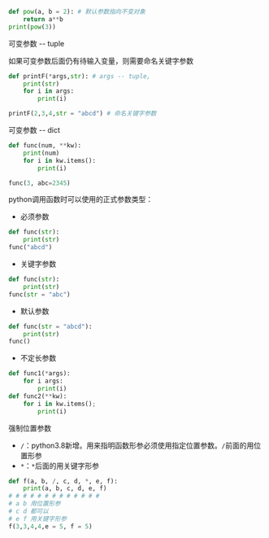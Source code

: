 ```python
def pow(a, b = 2): # 默认参数指向不变对象
    return a**b
print(pow(3))
```

可变参数 -- tuple

如果可变参数后面仍有待输入变量，则需要命名关键字参数

```python
def printF(*args,str): # args -- tuple,
    print(str)
    for i in args:
        print(i)

printF(2,3,4,str = "abcd") # 命名关键字参数
```

可变参数 -- dict

```python
def func(num, **kw):
    print(num)
    for i in kw.items():
        print(i)

func(3, abc=2345)
```

python调用函数时可以使用的正式参数类型：

- 必须参数

```python
def func(str):
	print(str)
func("abcd")
```

- 关键字参数

```python
def func(str):
	print(str)
func(str = "abc")
```

- 默认参数

```python
def func(str = "abcd"):
	print(str)
func()
```

- 不定长参数

```python
def func1(*args):
	for i args:
		print(i)
def func2(**kw):
	for i in kw.items();
		print(i)
```



强制位置参数

- `/`：python3.8新增。用来指明函数形参必须使用指定位置参数。`/`前面的用位置形参
- `*`：`*`后面的用关键字形参

```python
def f(a, b, /, c, d, *, e, f):
    print(a, b, c, d, e, f)
# # # # # # # # # # # # #
# a b 用位置形参
# c d 都可以
# e f 用关键字形参
f(3,3,4,4,e = 5, f = 5)
```

